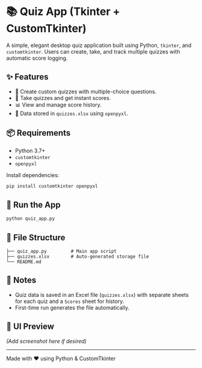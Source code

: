 # 📚 Quiz App (Tkinter + CustomTkinter)

A simple, elegant desktop quiz application built using Python, `tkinter`, and `customtkinter`. Users can create, take, and track multiple quizzes with automatic score logging.

## ✨ Features

- 📝 Create custom quizzes with multiple-choice questions.
- 🎯 Take quizzes and get instant scores.
- 📊 View and manage score history.
- 📁 Data stored in `quizzes.xlsx` using `openpyxl`.

## 📦 Requirements

- Python 3.7+
- `customtkinter`
- `openpyxl`

Install dependencies:
```bash
pip install customtkinter openpyxl
```

## 🚀 Run the App

```bash
python quiz_app.py
```

## 📁 File Structure

```
├── quiz_app.py         # Main app script
├── quizzes.xlsx        # Auto-generated storage file
└── README.md
```

## 🧠 Notes

- Quiz data is saved in an Excel file (`quizzes.xlsx`) with separate sheets for each quiz and a `Scores` sheet for history.
- First-time run generates the file automatically.

## 📸 UI Preview

*(Add screenshot here if desired)*

---

Made with ❤️ using Python & CustomTkinter
